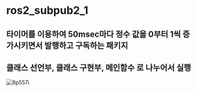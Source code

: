 # ros2_subpub2_1
## 타이머를 이용하여 50msec마다 정수 값을 0부터 1씩 증가시키면서 발행하고 구독하는 패키지
##  클래스 선언부,  클래스 구현부, 메인함수 로 나누어서 실행
![8p557i](https://github.com/Sungmyunghoon/ros2_subpub2_1/assets/112747810/dd35ce1c-dad7-4475-8391-02769b806feb)
